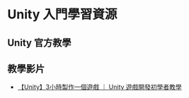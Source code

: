 # Unity 入門學習資源

## Unity 官方教學

## 教學影片

- [【Unity】3小時製作一個遊戲 ｜ Unity 遊戲開發初學者教學](https://youtu.be/nPW6tKeapsM?si=teXNScP90MOmPd6c)
